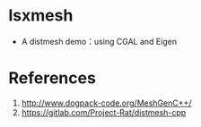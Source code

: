# lsxmesh
- A distmesh demo：using CGAL and Eigen

# References
1. http://www.dogpack-code.org/MeshGenC++/
2. https://gitlab.com/Project-Rat/distmesh-cpp
